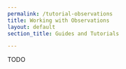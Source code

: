```yaml
---
permalink: /tutorial-observations
title: Working with Observations
layout: default
section_title: Guides and Tutorials

---
```


TODO